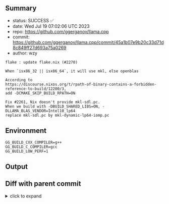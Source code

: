 ## Summary

- status: SUCCESS ✅
- date:   Wed Jul 19 07:02:06 UTC 2023
- repo:   https://github.com/ggerganov/llama.cpp
- commit: https://github.com/ggerganov/llama.cpp/commit/45a1b07e9b20c33d71d8c849ff27d693a75a0269
- author: wzy
```
flake : update flake.nix (#2270)

When `isx86_32 || isx86_64`, it will use mkl, else openblas

According to
https://discourse.nixos.org/t/rpath-of-binary-contains-a-forbidden-reference-to-build/12200/3,
add -DCMAKE_SKIP_BUILD_RPATH=ON

Fix #2261, Nix doesn't provide mkl-sdl.pc.
When we build with -DBUILD_SHARED_LIBS=ON, -DLLAMA_BLAS_VENDOR=Intel10_lp64
replace mkl-sdl.pc by mkl-dynamic-lp64-iomp.pc
```

## Environment

```
GG_BUILD_CXX_COMPILER=g++
GG_BUILD_C_COMPILER=gcc
GG_BUILD_LOW_PERF=1
```

## Output

## Diff with parent commit

<details><summary>click to expand</summary>

```diff
--- /home/ggml/results/llama.cpp/b1/f429095328a34556c0e9a7a2fefced3db3368c/ggml-0-x86-cpu-low-perf/stdall	2023-07-19 07:01:13.649812639 +0000
+++ /home/ggml/results/llama.cpp/45/a1b07e9b20c33d71d8c849ff27d693a75a0269/ggml-0-x86-cpu-low-perf/stdall	2023-07-19 07:02:06.245897573 +0000
@@ -1,6 +1,6 @@
 mkdir: cannot create directory ‘/mnt/llama.cpp’: Permission denied
-rm: cannot remove '/home/ggml/results/llama.cpp/b1/f429095328a34556c0e9a7a2fefced3db3368c/ggml-0-x86-cpu-low-perf/*.log': No such file or directory
-rm: cannot remove '/home/ggml/results/llama.cpp/b1/f429095328a34556c0e9a7a2fefced3db3368c/ggml-0-x86-cpu-low-perf/*.exit': No such file or directory
-rm: cannot remove '/home/ggml/results/llama.cpp/b1/f429095328a34556c0e9a7a2fefced3db3368c/ggml-0-x86-cpu-low-perf/*.md': No such file or directory
-0.00user 0.00system 0:00.00elapsed 100%CPU (0avgtext+0avgdata 3740maxresident)k
-0inputs+8outputs (0major+1561minor)pagefaults 0swaps
+rm: cannot remove '/home/ggml/results/llama.cpp/45/a1b07e9b20c33d71d8c849ff27d693a75a0269/ggml-0-x86-cpu-low-perf/*.log': No such file or directory
+rm: cannot remove '/home/ggml/results/llama.cpp/45/a1b07e9b20c33d71d8c849ff27d693a75a0269/ggml-0-x86-cpu-low-perf/*.exit': No such file or directory
+rm: cannot remove '/home/ggml/results/llama.cpp/45/a1b07e9b20c33d71d8c849ff27d693a75a0269/ggml-0-x86-cpu-low-perf/*.md': No such file or directory
+0.00user 0.00system 0:00.00elapsed 100%CPU (0avgtext+0avgdata 3768maxresident)k
+0inputs+8outputs (0major+1542minor)pagefaults 0swaps
```
</details>

